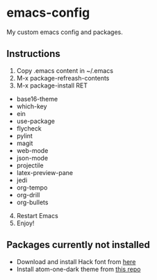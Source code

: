 # emacs-config
My custom emacs config and packages.
## Instructions
1. Copy .emacs content in ~/.emacs
2. M-x package-refreash-contents
3. M-x package-install RET
- base16-theme 
- which-key 
- ein 
- use-package 
- flycheck 
- pylint
- magit
- web-mode
- json-mode
- projectile
- latex-preview-pane
- jedi
- org-tempo
- org-drill
- org-bullets
4. Restart Emacs
5. Enjoy!
## Packages currently not installed
- Download and install Hack font from [here](https://sourcefoundry.org/hack/)
- Install atom-one-dark theme from [this repo](https://github.com/jonathanchu/atom-one-dark-theme)
